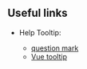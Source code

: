 ## Useful links

* Help Tooltip:

  - [question mark](https://www.w3resource.com/icon/font-awesome/web-application-icons/question-circle.php)
  - [Vue tooltip](https://vuetifyjs.com/en/components/tooltips/)
